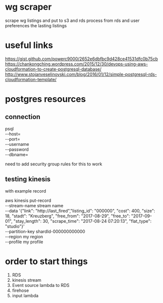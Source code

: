 # wg scraper

scrape wg listings and put to s3 and rds
process from rds and user preferences the lasting listings

# useful links

https://gist.github.com/powerc9000/2652e6dbfbc9d428ce41531dfc0b75cb
https://chankongching.wordpress.com/2015/12/30/devops-using-aws-cloudformation-to-create-postgresql-database/
http://www.stojanveselinovski.com/blog/2016/01/12/simple-postgresql-rds-cloudformation-template/



# postgres resources

## connection

psql \
   --host=<DB instance endpoint> \
   --port=<port> \
   --username <master user name> \
   --password \
   --dbname=<database name> 

need to add security group rules for this to work


## testing kinesis 

with example record

aws kinesis put-record \
--stream-name stream name  \
--data '{"link": "http://last_fired","listing_id": "000000", "cost": 400, "size": 18, "stadt": "Kreuzberg", "free_from": "2017-08-29", "free_to": "2017-09-01", "stay_length": 30, "scrape_time": "2017-08-24 07:20:13", "flat_type": "studio"}' \
--partition-key shardId-000000000000 \
--region my region \
--profile my profile


# order to start things

1) RDS
2) kinesis stream
3) Event source lambda to RDS
4) firehose
5) input lambda